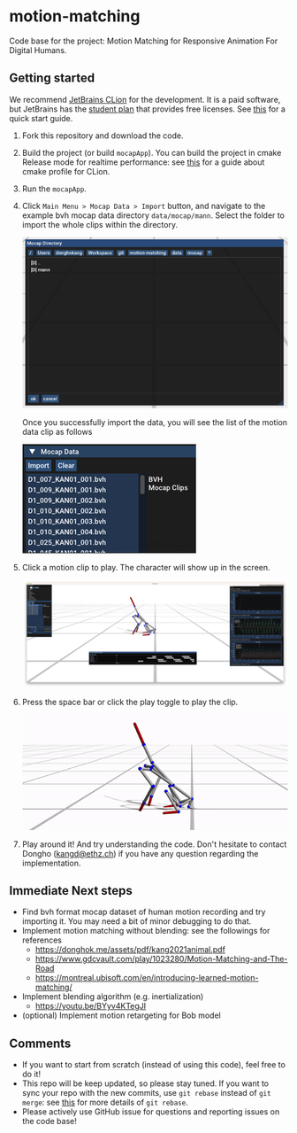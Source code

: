 # motion-matching

Code base for the project: Motion Matching for Responsive Animation For Digital Humans.

## Getting started

We recommend [JetBrains CLion](https://www.jetbrains.com/clion/) for the development.
It is a paid software, but JetBrains has the [student plan](https://www.jetbrains.com/community/education/#students)
that provides free licenses. See [this](https://www.jetbrains.com/help/clion/clion-quick-start-guide.html) for a quick
start guide.

1. Fork this repository and download the code.

2. Build the project (or build `mocapApp`). You can build the project in cmake Release mode for realtime performance:
   see [this](https://www.jetbrains.com/help/clion/cmake-profile.html) for a guide about cmake profile for CLion.

3. Run the `mocapApp`.

4. Click `Main Menu > Mocap Data > Import` button, and navigate to the example bvh mocap data
   directory `data/mocap/mann`.
   Select the folder to import the whole clips within the directory.

   ![File browser](img/filebrowser.png)

   Once you successfully import the data, you will see the list of the motion data clip as follows

   ![Mocap data](img/mocapdata.png)

5. Click a motion clip to play. The character will show up in the screen.

   ![Screen](img/screen.png)

6. Press the space bar or click the play toggle to play the clip.

   ![Example clip](img/example.gif)

7. Play around it! And try understanding the code. Don't hesitate to contact Dongho (kangd@ethz.ch) if you have any
   question
   regarding the implementation.

## Immediate Next steps

- Find bvh format mocap dataset of human motion recording and try importing it. You may need a bit of minor debugging to
  do that.
- Implement motion matching without blending: see the followings for references
    - https://donghok.me/assets/pdf/kang2021animal.pdf
    - https://www.gdcvault.com/play/1023280/Motion-Matching-and-The-Road
    - https://montreal.ubisoft.com/en/introducing-learned-motion-matching/
- Implement blending algorithm (e.g. inertialization)
    - https://youtu.be/BYyv4KTegJI
- (optional) Implement motion retargeting for Bob model

## Comments

- If you want to start from scratch (instead of using this code), feel free to do it!
- This repo will be keep updated, so please stay tuned. If you want to sync your repo with the new commits,
  use ```git rebase``` instead of ```git merge```:
  see [this](https://www.atlassian.com/git/tutorials/merging-vs-rebasing) for more details of ```git rebase```.
- Please actively use GitHub issue for questions and reporting issues on the code base!